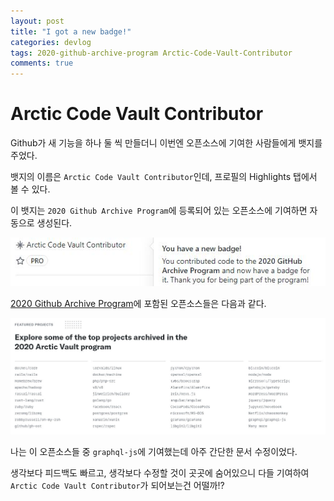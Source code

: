 ```yaml
---
layout: post
title: "I got a new badge!"
categories: devlog
tags: 2020-github-archive-program Arctic-Code-Vault-Contributor
comments: true
---
```


# Arctic Code Vault Contributor

Github가 새 기능을 하나 둘 씩 만들더니 이번엔 오픈소스에 기여한 사람들에게 뱃지를 주었다.

뱃지의 이름은 `Arctic Code Vault Contributor`인데, 프로필의 Highlights 탭에서 볼 수 있다.

이 뱃지는 `2020 Github Archive Program`에 등록되어 있는 오픈소스에 기여하면 자동으로 생성된다.

![badge](https://github.com/solidw/solidw.github.io/blob/master/_posts/images/badge.JPG?raw=true)

[2020 Github Archive Program](https://archiveprogram.github.com/)에 포함된 오픈소스들은 다음과 같다.

![open sources](https://github.com/solidw/solidw.github.io/blob/master/_posts/images/2020-github-archive-program.JPG?raw=true)


나는 이 오픈소스들 중 `graphql-js`에 기여했는데 아주 간단한 문서 수정이었다.

생각보다 피드백도 빠르고, 생각보다 수정할 것이 곳곳에 숨어있으니 다들 기여하여 `Arctic Code Vault Contributor`가 되어보는건 어떨까!?